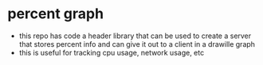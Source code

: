# percent graph
- this repo has code a header library that can be used to create a server that stores percent info and can give it out to a client in a drawille graph
- this is useful for tracking cpu usage, network usage, etc
